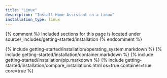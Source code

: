 ```yaml
---
title: "Linux"
description: "Install Home Assistant on a Linux"
installation_type: linux
---
```

{% comment %}
Included sections for this page is located under source/_includes/getting-started/installation
{% endcomment %}

{% include getting-started/installation/operating_system.markdown %}
{% include getting-started/installation/container.markdown %}
{% include getting-started/installation/pip.markdown %}
{% include getting-started/installation/compare_installations.html os=true container=true core=true %}

